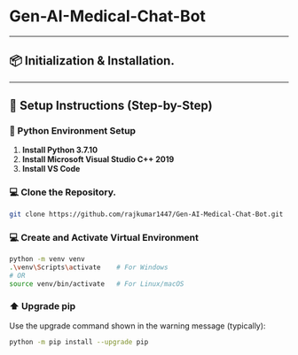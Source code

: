 # Gen-AI-Medical-Chat-Bot

---

## 📦 Initialization & Installation.

---

## 🧰 Setup Instructions (Step-by-Step)

### 🐍 Python Environment Setup

1. **Install Python 3.7.10**
2. **Install Microsoft Visual Studio C++ 2019**
3. **Install VS Code**

### 💻 Clone the Repository.

```bash
git clone https://github.com/rajkumar1447/Gen-AI-Medical-Chat-Bot.git

```

### 💻 Create and Activate Virtual Environment

```bash
python -m venv venv
.\venv\Scripts\activate    # For Windows
# OR
source venv/bin/activate   # For Linux/macOS
```

### ⬆️ Upgrade pip
Use the upgrade command shown in the warning message (typically):
```bash
python -m pip install --upgrade pip
```